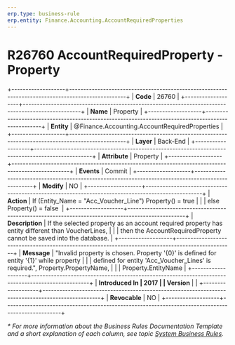 ```yaml
---
erp.type: business-rule
erp.entity: Finance.Accounting.AccountRequiredProperties
---
```


# R26760 AccountRequiredProperty - Property
+-------------------+--------------------------------------------------------------------------------------------------+
| **Code**          | 26760                                                                                            |
+-------------------+--------------------------------------------------------------------------------------------------+
| **Name**          | Property                                                                                         |
+-------------------+--------------------------------------------------------------------------------------------------+
| **Entity**        | @Finance.Accounting.AccountRequiredProperties                                                                          |
+-------------------+--------------------------------------------------------------------------------------------------+
| **Layer**         | Back-End                                                                                         |
+-------------------+--------------------------------------------------------------------------------------------------+
| **Attribute**     | Property                                                                                         |
+-------------------+--------------------------------------------------------------------------------------------------+
| **Events**        | Commit                                                                                           |
+-------------------+--------------------------------------------------------------------------------------------------+
| **Modify**        | NO                                                                                               |
+-------------------+--------------------------------------------------------------------------------------------------+
| **Action**        | If (Entity_Name = \"Acc_Voucher_Line\") Property() = true                                        |
|                   | else Property() = false                                                                          |
+-------------------+--------------------------------------------------------------------------------------------------+
| **Description**   | If the selected property as an account required property has entity different than VoucherLines, |
|                   | then the AccountRequiredProperty cannot be saved into the database.                              |
+-------------------+--------------------------------------------------------------------------------------------------+
| **Message**       | \"Invalid property is chosen. Property \'{0}\' is defined for entity \'{1}\' while property      |
|                   | defined for entity \'Acc_Voucher_Lines\' is required.\", Property.PropertyName,                  |
|                   | Property.EntityName                                                                              |
+-------------------+--------------------------------------------------------------------------------------------------+
| **Introduced In   | 2017                                                                                             |
| Version**         |                                                                                                  |
+-------------------+--------------------------------------------------------------------------------------------------+
| **Revocable**     | NO                                                                                               |
+-------------------+--------------------------------------------------------------------------------------------------+

*\* For more information about the Business Rules Documentation Template and a short explanation of each column, see
topic [System Business Rules](../templates/template-description-system-business-rules.md).*
